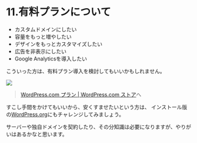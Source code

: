 # 11.有料プランについて

* カスタムドメインにしたい
* 容量をもっと増やしたい
* デザインをもっとカスタマイズしたい
* 広告を非表示にしたい
* Google Analyticsを導入したい

こういった方は、有料プラン導入を検討してもいいかもしれません。

![](https://i.imgur.com/0yBTfyh.png)

> [WordPress.com プラン | WordPress.com ストア](https://ja.wordpress.com/pricing/)へ


すこし手間をかけてもいいから、安くすませたいという方は、
インストール版の[WordPress.org](https://ja.wordpress.org/)にもチャレンジしてみましょう。

サーバーや独自ドメインを契約したり、その分知識は必要になりますが、やりがいはあるかなと思います。
